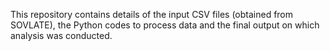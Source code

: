 This repository contains details of the input CSV files (obtained from SOVLATE), the Python codes to process data and the final output on which analysis was conducted. 

